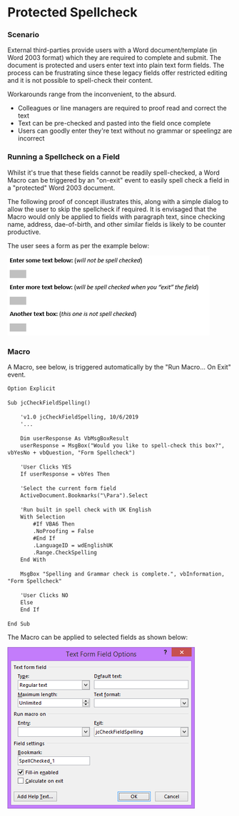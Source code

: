 # Protected Spellcheck

### Scenario

External third-parties provide users with a Word document/template (in Word 2003 format) which they are required to complete and submit. The document is protected and users enter text into plain text form fields. The process can be frustrating since these legacy fields offer restricted editing and it is not possible to spell-check their content.

Workarounds range from the inconvenient, to the absurd.

* Colleagues or line managers are required to proof read and correct the text
* Text can be pre-checked and pasted into the field once complete
* Users can goodly enter they're text without no grammar or speelingz are incorrect

### Running a Spellcheck on a Field

Whilst it's true that these fields cannot be readily spell-checked, a Word Macro can be triggered by an "on-exit" event to easily spell check a field in a "protected" Word 2003 document.

The following proof of concept illustrates this, along with a simple dialog to allow the user to skip the spellcheck if required. It is envisaged that the Macro would only be applied to fields with paragraph text, since checking name, address, dae-of-birth, and other similar fields is likely to be counter productive.

The user sees a form as per the example below:

![empty form](https://github.com/jonathancraddock/protected-spellcheck/blob/master/prot-spell-1.png "Empty protected form.")

### Macro

A Macro, see below, is triggered automatically by the "Run Macro... On Exit" event.

```VBScript
Option Explicit

Sub jcCheckFieldSpelling()
    
    'v1.0 jcCheckFieldSpelling, 10/6/2019
    '...
    
    Dim userResponse As VbMsgBoxResult
    userResponse = MsgBox("Would you like to spell-check this box?", vbYesNo + vbQuestion, "Form Spellcheck")
     
    'User Clicks YES
    If userResponse = vbYes Then
    
    'Select the current form field
    ActiveDocument.Bookmarks("\Para").Select
    
    'Run built in spell check with UK English
    With Selection
        #If VBA6 Then
        .NoProofing = False
        #End If
        .LanguageID = wdEnglishUK
        .Range.CheckSpelling
    End With

    MsgBox "Spelling and Grammar check is complete.", vbInformation, "Form Spellcheck"

    'User Clicks NO
    Else
    End If

End Sub
```

The Macro can be applied to selected fields as shown below: 

![field dialog](https://github.com/jonathancraddock/protected-spellcheck/blob/master/prot-spell-2.png "Form field dialog.")
